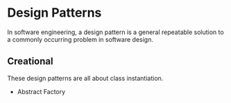 # Design Patterns

In software engineering, a design pattern is a general repeatable solution to a commonly occurring problem in software design.

## Creational

These design patterns are all about class instantiation.

* Abstract Factory